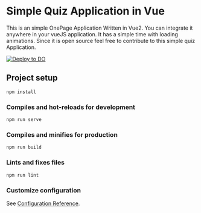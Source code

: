 # Simple Quiz Application in Vue
This is an simple OnePage Application Written in Vue2. You can integrate it anywhere in your vueJS application. It has a simple time with loading animations. Since it is open source feel free to contribute to this simple quiz Application.

[![Deploy to DO](https://mp-assets1.sfo2.digitaloceanspaces.com/deploy-to-do/do-btn-blue.svg)](https://cloud.digitalocean.com/apps/new?repo=https://github.com/arpan45/simple-quiz-vue/tree/main)

## Project setup
```
npm install
```

### Compiles and hot-reloads for development
```
npm run serve
```

### Compiles and minifies for production
```
npm run build
```

### Lints and fixes files
```
npm run lint
```

### Customize configuration
See [Configuration Reference](https://cli.vuejs.org/config/).
